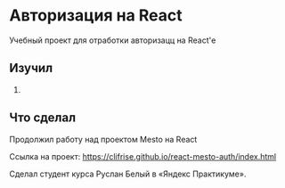 # Авторизация на React

Учебный проект для отработки авторизацц  на React'е

## Изучил

1.

## Что сделал

Продолжил работу над проектом Mesto на React

Ссылка на проект: https://clifrise.github.io/react-mesto-auth/index.html

Сделал студент курса Руслан Белый в «Яндекс Практикуме».